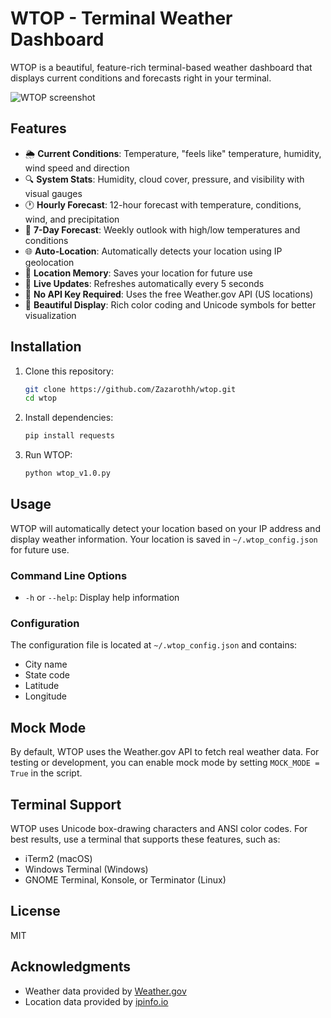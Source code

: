 # WTOP - Terminal Weather Dashboard

WTOP is a beautiful, feature-rich terminal-based weather dashboard that displays current conditions and forecasts right in your terminal.

![WTOP screenshot](https://i.imgur.com/your-screenshot-here.png)

## Features

- 🌦️ **Current Conditions**: Temperature, "feels like" temperature, humidity, wind speed and direction
- 🔍 **System Stats**: Humidity, cloud cover, pressure, and visibility with visual gauges
- 🕐 **Hourly Forecast**: 12-hour forecast with temperature, conditions, wind, and precipitation
- 📅 **7-Day Forecast**: Weekly outlook with high/low temperatures and conditions
- 🌐 **Auto-Location**: Automatically detects your location using IP geolocation
- 💾 **Location Memory**: Saves your location for future use
- 🔄 **Live Updates**: Refreshes automatically every 5 seconds
- 🎯 **No API Key Required**: Uses the free Weather.gov API (US locations)
- 🎨 **Beautiful Display**: Rich color coding and Unicode symbols for better visualization

## Installation

1. Clone this repository:
   ```bash
   git clone https://github.com/Zazarothh/wtop.git
   cd wtop
   ```

2. Install dependencies:
   ```bash
   pip install requests
   ```

3. Run WTOP:
   ```bash
   python wtop_v1.0.py
   ```

## Usage

WTOP will automatically detect your location based on your IP address and display weather information. Your location is saved in `~/.wtop_config.json` for future use.

### Command Line Options

- `-h` or `--help`: Display help information

### Configuration

The configuration file is located at `~/.wtop_config.json` and contains:
- City name
- State code
- Latitude
- Longitude

## Mock Mode

By default, WTOP uses the Weather.gov API to fetch real weather data. For testing or development, you can enable mock mode by setting `MOCK_MODE = True` in the script.

## Terminal Support

WTOP uses Unicode box-drawing characters and ANSI color codes. For best results, use a terminal that supports these features, such as:
- iTerm2 (macOS)
- Windows Terminal (Windows)
- GNOME Terminal, Konsole, or Terminator (Linux)

## License

MIT

## Acknowledgments

- Weather data provided by [Weather.gov](https://www.weather.gov/)
- Location data provided by [ipinfo.io](https://ipinfo.io/)